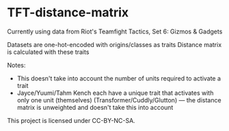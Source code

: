 # TFT-distance-matrix

Currently using data from Riot's Teamfight Tactics, Set 6: Gizmos & Gadgets

Datasets are one-hot-encoded with origins/classes as traits
Distance matrix is calculated with these traits

Notes:
- This doesn't take into account the number of units required to activate a trait
- Jayce/Yuumi/Tahm Kench each have a unique trait that activates with only one unit (themselves) (Transformer/Cuddly/Glutton) — the distance matrix is unweighted and doesn't take this into account



This project is licensed under CC-BY-NC-SA.
